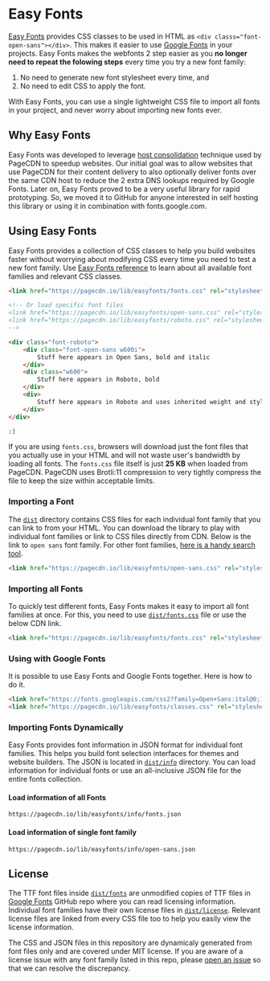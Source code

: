 # Easy Fonts

[Easy Fonts](https://pagecdn.com/lib/easyfonts) provides CSS classes to be used in HTML as `<div classs="font-open-sans"></div>`. This 
makes it easier to use [Google Fonts](https://github.com/google/fonts/) in your projects. Easy Fonts makes the webfonts 2 step easier 
as you **no longer need to repeat the folowing steps** every time you try a new font family:

1. No need to generate new font stylesheet every time, and
2. No need to edit CSS to apply the font.

With Easy Fonts, you can use a single lightweight CSS file to import all fonts in your project, and never worry about importing new 
fonts ever.

<!--
## Why Easy Fonts
You can use Easy Fonts for several purposes:
1. For self hosting Google Fonts.
2. Define custom cache control if you are not happy with CDN hosted fonts library.
-->

## Why Easy Fonts

Easy Fonts was developed to leverage [host consolidation](https://pagecdn.com/optimizations/host-consolidation) technique used by PageCDN 
to speedup websites. Our initial goal was to allow websites that use PageCDN for their content delivery to also optionally deliver 
fonts over the same CDN host to reduce the 2 extra DNS lookups required by Google Fonts. Later on, Easy Fonts proved to be a very 
useful library for rapid prototyping. So, we moved it to GitHub for anyone interested in self hosting this library or using it in 
combination with fonts.google.com.

## Using Easy Fonts

Easy Fonts provides a collection of CSS classes to help you build websites faster without worrying about modifying CSS every time you 
need to test a new font family. Use [Easy Fonts reference](https://pagecdn.com/lib/easyfonts#reference) to learn about all available font families 
and relevant CSS classes.

```HTML
<link href="https://pagecdn.io/lib/easyfonts/fonts.css" rel="stylesheet" />

<!-- Or load specific font files
<link href="https://pagecdn.io/lib/easyfonts/open-sans.css" rel="stylesheet" />
<link href="https://pagecdn.io/lib/easyfonts/roboto.css" rel="stylesheet" />
-->

<div class="font-roboto">
    <div class="font-open-sans w600i">
        Stuff here appears in Open Sans, bold and italic
    </div>
    <div class="w600">
        Stuff here appears in Roboto, bold
    </div>
    <div>
        Stuff here appears in Roboto and uses inherited weight and style
    </div>
</div>

:)
```

If you are using `fonts.css`, browsers will download just the font files that you actually use in your HTML and will not waste 
user's bandwidth by loading all fonts. The `fonts.css` file itself is just **25 KB** when loaded from PageCDN. PageCDN uses Brotli:11 
compression to very tightly compress the file to keep the size within acceptable limits.

### Importing a Font

The [`dist`](dist) directory contains CSS files for each individual font family that you can link to from your HTML. 
You can download the library to play with individual font families or link to CSS files directly from CDN. Below is the link to 
`open sans` font family. For other font families, [here is a handy search tool](https://pagecdn.com/lib/easyfonts).

```HTML
<link href="https://pagecdn.io/lib/easyfonts/open-sans.css" rel="stylesheet" />
```

### Importing all Fonts

To quickly test different fonts, Easy Fonts makes it easy to import all font families at once. For this, you need to use 
[`dist/fonts.css`](dist/fonts.css) file or use the below CDN link.

```HTML
<link href="https://pagecdn.io/lib/easyfonts/fonts.css" rel="stylesheet" />
```

### Using with Google Fonts

It is possible to use Easy Fonts and Google Fonts together. Here is how to do it.

```HTML
<link href="https://fonts.googleapis.com/css2?family=Open+Sans:ital@0;1&display=swap" rel="stylesheet"> 
<link href="https://pagecdn.io/lib/easyfonts/classes.css" rel="stylesheet" />
```

### Importing Fonts Dynamically

Easy Fonts provides font information in JSON format for individual font families. This helps you build font selection interfaces for 
themes and website builders. The JSON is located in [`dist/info`](dist/info) directory. You can load information for individual fonts 
or use an all-inclusive JSON file for the entire fonts collection.

#### Load information of all Fonts
```
https://pagecdn.io/lib/easyfonts/info/fonts.json
```

#### Load information of single font family
```
https://pagecdn.io/lib/easyfonts/info/open-sans.json
```

## License

The TTF font files inside [`dist/fonts`](dist/fonts) are unmodified copies of TTF files in [Google Fonts](https://github.com/google/fonts/) GitHub repo 
where you can read licensing information. Individual font families have their own license files in [`dist/license`](dist/license). Relevant 
license files are linked from every CSS file too to help you easily view the license information.

The CSS and JSON files in this repository are dynamicaly generated from font files only and are covered under MIT license. If you 
are aware of a license issue with any font family listed in this repo, please 
[open an issue](https://github.com/pagecdn/easyfonts/issues/new) so that we can resolve the discrepancy.
